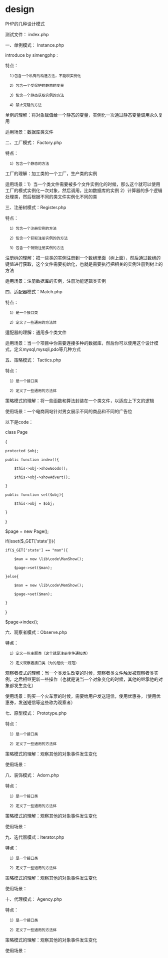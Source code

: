# design
PHP的几种设计模式

测试文件：  index.php

一、单例模式：  Instance.php

introduce by simengphp :

特点：

      1)包含一个私有的构造方法，不能呗实例化

      2）包含一个受保护的静态的变量

      3）包含一个静态获取实例的方法

      4）禁止克隆的方法

单例的理解：将对象赋值给一个静态的变量，实例化一次通过静态变量调用永久复用

适用场景：数据库类文件






二、工厂模式：  Factory.php

特点：

      1）包含一个静态的方法

工厂的理解：加工类的一个工厂，生产类的实例

适用场景：1）当一个类文件需要被多个文件实例化的时候，那么这个就可以使用工厂的模式实例化一次对象，然后调用，比如数据库的实例 2）计算器的多个逻辑处理类，然后根据不同的类文件实例化不同的类


三、注册树模式：Register.php

特点：

      1）包含一个注册实例的方法

      2）包含一个获取注册实例的的方法

      3）包含一个销毁注册实例的方法

注册树的理解：把一些类的实例注册到一个数组里面（树上面），然后通过数组的键值进行获取，这个文件需要初始化，也就是需要执行把相关的实例注册到树上的方法

适用场景：注册数据库的实例，注册功能逻辑类实例





四、适配器模式：Match.php

特点：

      1）是一个接口类

      2）定义了一些通用的方法体

适配器的理解：通用多个类文件

适用场景：当一个项目中你需要连接多种的数据库，然后你可以使用这个设计模式，定义mysql,mysqli,pdo等几种方式





五、策略模式：  Tactics.php

特点：

      1）是一个接口类

      2）定义了一些通用的方法体

策略模式的理解：将一些函数和算法封装在一个类文件，以适应上下文的逻辑

使用场景：一个电商网站针对男女展示不同的商品和不同的广告位

以下是code：


class Page

{

    protected $obj;

    public function index(){

        $this->obj->showGoods();

        $this->obj->showAdvert();

    }

    public function set($obj){

        $this->obj = $obj;

    }

}

$page = new Page();

if(isset($_GET['state'])){

    if($_GET['state'] == "man"){

        $man = new \lib\code\ManShow();

        $page->set($man);

    }else{

        $man = new \lib\code\MemShow();

        $page->set($man);

    }

}


$page->index();


六、观察者模式：Observe.php

特点：

      1）定义一些主题类（这个就是注册事件通知类）

      2）定义观察者接口类（为的是统一规范）


观察者模式的理解：当一个类发生改变的时候，观察者类文件触发被观察者类实例，之后相继更新一些操作（也就是说当一个对象变化的时候，其他的继承他的对象都发生变化）

使用场景：购买一个火车票的时候，需要给用户发送短信，使用优惠券，（使用优惠券，发送短信等这些称为观察者）


七、原型模式：  Prototype.php

特点：

      1）是一个接口类

      2）定义了一些通用的方法体

策略模式的理解：观察其他的对象事件发生变化

使用场景：


八、装饰模式：  Adorn.php

特点：

      1）是一个接口类

      2）定义了一些通用的方法体

策略模式的理解：观察其他的对象事件发生变化

使用场景：

九、迭代器模式：Iterator.php

特点：

      1）是一个接口类

      2）定义了一些通用的方法体

策略模式的理解：观察其他的对象事件发生变化

使用场景：

十、代理模式：  Agency.php

特点：

      1）是一个接口类

      2）定义了一些通用的方法体

策略模式的理解：观察其他的对象事件发生变化

使用场景：



